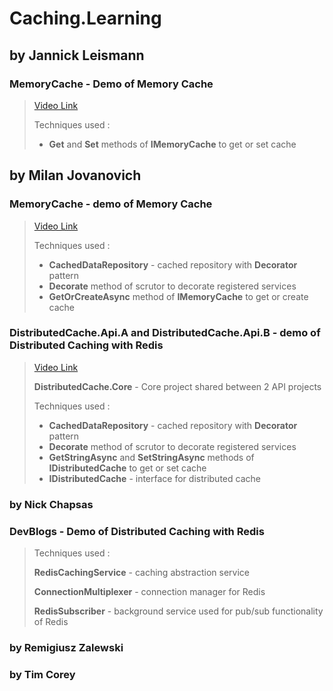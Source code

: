 # Caching.Learning

## by Jannick Leismann

### **MemoryCache** - Demo of **Memory Cache** 

> [Video Link](https://www.youtube.com/watch?v=MSUTojuUEX4&)
>
> Techniques used :
> * **Get** and **Set** methods of **IMemoryCache** to get or set cache

## by Milan Jovanovich

### **MemoryCache** - demo of **Memory Cache**

> [Video Link](https://www.youtube.com/watch?v=i_3I6XLAOt0)
>
> Techniques used : 
> * **CachedDataRepository** - cached repository with **Decorator** pattern
> * **Decorate** method of scrutor to decorate registered services
> * **GetOrCreateAsync** method of **IMemoryCache** to get or create cache

### **DistributedCache.Api.A** and **DistributedCache.Api.B** - demo of **Distributed Caching** with **Redis**

> [Video Link](https://www.youtube.com/watch?v=i_3I6XLAOt0)
>
> **DistributedCache.Core** - Core project shared between 2 API projects
>
> Techniques used : 
> * **CachedDataRepository** - cached repository with **Decorator** pattern
> * **Decorate** method of scrutor to decorate registered services
> * **GetStringAsync** and **SetStringAsync** methods of **IDistributedCache** to get or set cache
> * **IDistributedCache** - interface for distributed cache

### by Nick Chapsas





### **DevBlogs** - Demo of **Distributed Caching** with **Redis** 
> Techniques used :
> 
> **RedisCachingService** - caching abstraction service
> 
> **ConnectionMultiplexer** - connection manager for Redis
>
> **RedisSubscriber** - background service used for pub/sub functionality of Redis



### by Remigiusz Zalewski

### by Tim Corey